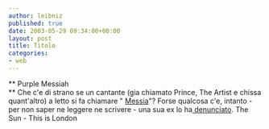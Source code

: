 ```yaml
---
author: leibniz
published: true
date: 2003-05-29 09:34:00+00:00
layout: post
title: Titolo
categories:
- web
---
```


 ** Purple Messiah   
** Che c'e di strano se un cantante (gia chiamato Prince, The Artist e chissa quant'altro) a letto si fa chiamare " [   Messia](http://www.thesun.co.uk/article/0,,2-2003231682,00.html)"? Forse qualcosa c'e, intanto - per non saper ne leggere ne scrivere - una sua ex lo ha[   denunciato](http://thisislondon.co.uk/news/showbiz/articles/4960048?source=Evening%20Standard).
  The Sun - This is London
